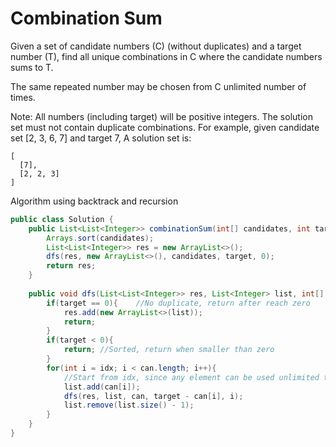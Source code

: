 # Combination Sum


Given a set of candidate numbers (C) (without duplicates) and a target number (T), find all unique combinations in C where the candidate numbers sums to T.

The same repeated number may be chosen from C unlimited number of times.

Note:
All numbers (including target) will be positive integers.
The solution set must not contain duplicate combinations.
For example, given candidate set [2, 3, 6, 7] and target 7, 
A solution set is: 
```
[
  [7],
  [2, 2, 3]
]
```

Algorithm using backtrack and recursion
```java
public class Solution {
    public List<List<Integer>> combinationSum(int[] candidates, int target) {
        Arrays.sort(candidates);
        List<List<Integer>> res = new ArrayList<>();
        dfs(res, new ArrayList<>(), candidates, target, 0);
        return res;
    }
    
    public void dfs(List<List<Integer>> res, List<Integer> list, int[] can, int target, int idx){
        if(target == 0){    //No duplicate, return after reach zero
            res.add(new ArrayList<>(list));
            return;
        }
        if(target < 0){
            return; //Sorted, return when smaller than zero
        }
        for(int i = idx; i < can.length; i++){  
            //Start from idx, since any element can be used unlimited times
            list.add(can[i]);
            dfs(res, list, can, target - can[i], i);
            list.remove(list.size() - 1);
        }
    }
}
```
